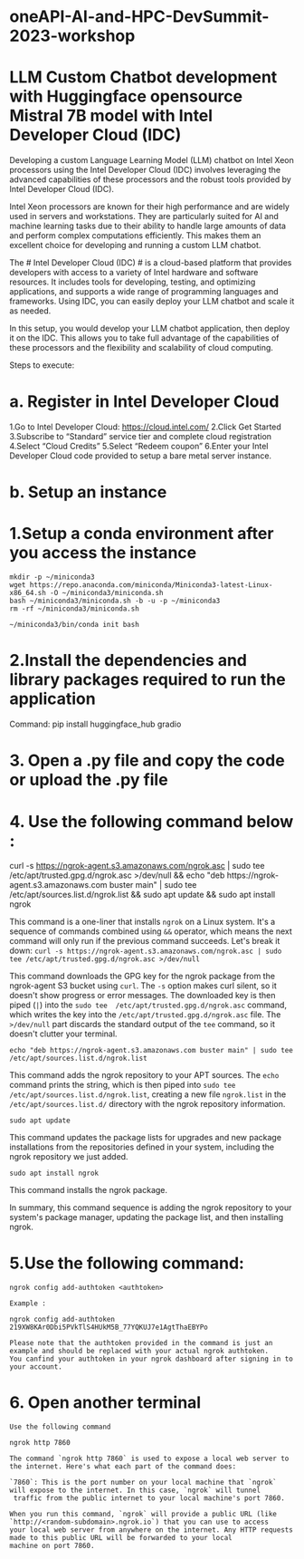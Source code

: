 # oneAPI-AI-and-HPC-DevSummit-2023-workshop
# LLM Custom Chatbot development with Huggingface opensource Mistral 7B model with Intel Developer Cloud (IDC)

Developing a custom Language Learning Model (LLM) chatbot on Intel Xeon processors using the Intel Developer Cloud (IDC) involves leveraging the advanced capabilities of these processors and the robust tools provided by Intel Developer Cloud (IDC).

Intel Xeon processors are known for their high performance and are widely used in servers and workstations. They are particularly suited for AI and machine learning tasks due to their ability to handle large amounts of data and perform complex computations efficiently. This makes them an excellent choice for developing and running a custom LLM chatbot.

The # Intel Developer Cloud (IDC) # is a cloud-based platform that provides developers with access to a variety of Intel hardware and software resources. It includes tools for developing, testing, and optimizing applications, and supports a wide range of programming languages and frameworks. Using IDC, you can easily deploy your LLM chatbot and scale it as needed.

In this setup, you would develop your LLM chatbot application, then deploy it on the IDC. This allows you to take full advantage of the capabilities of these processors and the flexibility and scalability of cloud computing.

Steps to execute:

# a. Register in Intel Developer Cloud
  1.Go to Intel Developer Cloud: https://cloud.intel.com/
  2.Click Get Started
  3.Subscribe to “Standard” service tier and complete cloud registration
  4.Select “Cloud Credits”
  5.Select “Redeem coupon”
  6.Enter your Intel Developer Cloud code provided to setup a bare metal server instance.

# b. Setup an instance 
  # 1.Setup a conda environment after you access the instance 

    mkdir -p ~/miniconda3
    wget https://repo.anaconda.com/miniconda/Miniconda3-latest-Linux-x86_64.sh -O ~/miniconda3/miniconda.sh
    bash ~/miniconda3/miniconda.sh -b -u -p ~/miniconda3
    rm -rf ~/miniconda3/miniconda.sh

    ~/miniconda3/bin/conda init bash

  # 2.Install the dependencies and library packages required to run the application

  Command:  pip install huggingface_hub gradio 

  # 3. Open a .py file and copy the code or upload the .py file

  # 4. Use the following command below :

  curl -s https://ngrok-agent.s3.amazonaws.com/ngrok.asc | sudo tee /etc/apt/trusted.gpg.d/ngrok.asc >/dev/null && echo "deb https://ngrok- 
  agent.s3.amazonaws.com buster main" | sudo tee /etc/apt/sources.list.d/ngrok.list && sudo apt update && sudo apt install ngrok

  This command is a one-liner that installs `ngrok` on a Linux system. It's a sequence of commands combined using `&&` operator, which means 
  the next command will only run if the previous command succeeds. Let's break it down:
  `curl -s https://ngrok-agent.s3.amazonaws.com/ngrok.asc | sudo tee /etc/apt/trusted.gpg.d/ngrok.asc >/dev/null`

   This command downloads the GPG key for the ngrok package from the ngrok-agent S3 bucket using `curl`. The `-s` option makes curl silent, 
   so it doesn't show progress or error messages. The downloaded key is then piped (`|`) into the `sudo tee 
   /etc/apt/trusted.gpg.d/ngrok.asc` command, which writes the key into the `/etc/apt/trusted.gpg.d/ngrok.asc` file. The `>/dev/null` part 
  discards the standard output of the `tee` command, so it doesn't clutter your terminal.

  `echo "deb https://ngrok-agent.s3.amazonaws.com buster main" | sudo tee /etc/apt/sources.list.d/ngrok.list`

   This command adds the ngrok repository to your APT sources. The `echo` command prints the string, which is then piped into `sudo tee 
  /etc/apt/sources.list.d/ngrok.list`, creating a new file `ngrok.list` in the `/etc/apt/sources.list.d/` directory with the ngrok 
  repository information.

  `sudo apt update`

   This command updates the package lists for upgrades and new package installations from the repositories defined in your system, including 
   the ngrok repository we just added.

   `sudo apt install ngrok`

   This command installs the ngrok package.

   In summary, this command sequence is adding the ngrok repository to your system's package manager, updating the package list, and then 
   installing ngrok.

  # 5.Use the following command:

    ngrok config add-authtoken <authtoken>

    Example :

    ngrok config add-authtoken 219XW8KAr0Dbi5PVkTlS4HUkM5B_77YQKUJ7e1AgtThaEBYPo

    Please note that the authtoken provided in the command is just an example and should be replaced with your actual ngrok authtoken. 
    You canfind your authtoken in your ngrok dashboard after signing in to your account.

  # 6. Open another terminal 
  
    Use the following command 

    ngrok http 7860 

    The command `ngrok http 7860` is used to expose a local web server to the internet. Here's what each part of the command does:

    `7860`: This is the port number on your local machine that `ngrok` will expose to the internet. In this case, `ngrok` will tunnel       
     traffic from the public internet to your local machine's port 7860.

    When you run this command, `ngrok` will provide a public URL (like `http://<random-subdomain>.ngrok.io`) that you can use to access 
    your local web server from anywhere on the internet. Any HTTP requests made to this public URL will be forwarded to your local 
    machine on port 7860.

    






